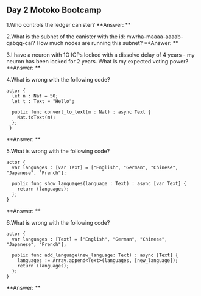 ## Day 2 Motoko Bootcamp
1.Who controls the ledger canister?
**Answer: **


2.What is the subnet of the canister with the id: mwrha-maaaa-aaaab-qabqq-cai? How much nodes are running this subnet?
**Answer: **

3.I have a neuron with 1O ICPs locked with a dissolve delay of 4 years - my neuron has been locked for 2 years. What is my expected voting power?
**Answer: **

4.What is wrong with the following code?
```motoko
actor {
  let n : Nat = 50;
  let t : Text = "Hello";

  public func convert_to_text(m : Nat) : async Text {
    Nat.toText(m);
  };
 }
 ```
 **Answer: **

5.What is wrong with the following code?
```motoko
actor {
  var languages : [var Text] = ["English", "German", "Chinese", "Japanese", "French"];

  public func show_languages(language : Text) : async [var Text] {
    return (languages);
  };
}
```
**Answer: **

6.What is wrong with the following code?
```motoko
actor {
  var languages : [Text] = ["English", "German", "Chinese", "Japanese", "French"];

  public func add_language(new_language: Text) : async [Text] {
    languages := Array.append<Text>(languages, [new_language]);
    return (languages);
  };
}
```
**Answer: **
